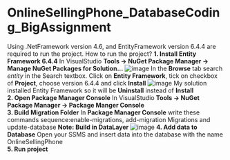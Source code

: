 # OnlineSellingPhone_DatabaseCoding_BigAssignment
Using .NetFramework version 4.6, and EntityFramework version 6.4.4 are required to run the project.
How to run the project?
**1. Install Entity Framework 6.4.4**
    In VisualStudio **Tools -> NuGet Package Manager -> Manage NuGet Packages for Solution...**
    ![image](https://github.com/DNhat283N/OnlineSellingPhone_DatabaseCoding_BigAssignment/assets/112379980/7cffb516-d988-4e4b-a078-ec8dc94b447d)
    In the **Browse** tab search _entity_ in the Search textbox.
    Click on **Entity Framework**, tick on checkbox of **Project**, choose version 6.4.4 and click **Install** 
    ![image](https://github.com/DNhat283N/OnlineSellingPhone_DatabaseCoding_BigAssignment/assets/112379980/c3041886-0b55-433c-ac72-d986888fa006)
    My solution installed Entity Framework so it will be **Uninstall** instead of **Install**  
**2. Open Package Manager Console**
    In VisualStudio **Tools -> NuGet Package Manager -> Package Manger Console**   
**3. Build Migration Folder**
    In **Package Manager Console** write these commands sequence:enable-migrations, add-migration Migrations and update-database
    **Note: Build in DataLayer**
    ![image](https://github.com/DNhat283N/OnlineSellingPhone_DatabaseCoding_BigAssignment/assets/112379980/53bef44a-caf9-4163-a78b-d64cded9d146)
**4. Add data to Database**
    Open your SSMS and insert data into the database with the name OnlineSellingPhone    
**5. Run project**
